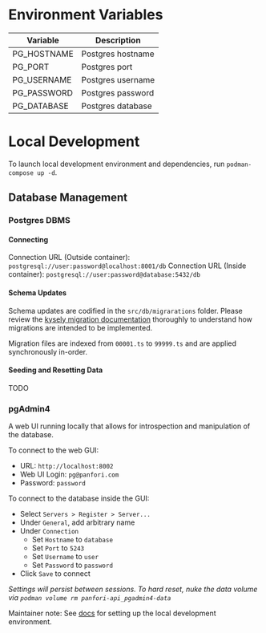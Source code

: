 
# Environment Variables

| Variable    | Description                                                                                               |
|-------------|-----------------------------------------------------------------------------------------------------------|
| PG_HOSTNAME | Postgres hostname                                                                                         |
| PG_PORT     | Postgres port                                                                                             |
| PG_USERNAME | Postgres username                                                                                         |
| PG_PASSWORD | Postgres password                                                                                         |
| PG_DATABASE | Postgres database                                                                                         |


# Local Development

To launch local development environment and dependencies, run `podman-compose up -d`.

## Database Management

### Postgres DBMS

#### Connecting

Connection URL (Outside container): `postgresql://user:password@localhost:8001/db`
Connection URL (Inside container): `postgresql://user:password@database:5432/db`

#### Schema Updates

Schema updates are codified in the `src/db/migrarations` folder. Please review the
[kysely migration documentation](https://github.com/koskimas/kysely#migrations) thoroughly to understand how
migrations are intended to be implemented.

Migration files are indexed from `00001.ts` to `99999.ts` and are applied synchronously in-order.

#### Seeding and Resetting Data

TODO

### pgAdmin4

A web UI running locally that allows for introspection and manipulation of the database.

To connect to the web GUI:

- URL: `http://localhost:8002`
- Web UI Login: `pg@panfori.com`
- Password: `password`

To connect to the database inside the GUI:

- Select `Servers > Register > Server...`
- Under `General`, add arbitrary name
- Under `Connection`
  - Set `Hostname` to `database`
  - Set `Port` to `5243`
  - Set `Username` to `user`
  - Set `Password` to `password`
- Click `Save` to connect

*Settings will persist between sessions. To hard reset, nuke the data volume via `podman volume rm panfori-api_pgadmin4-data`*

Maintainer note: See [docs](https://www.pgadmin.org/docs/pgadmin4/latest/container_deployment.html) for setting up the local development environment.
